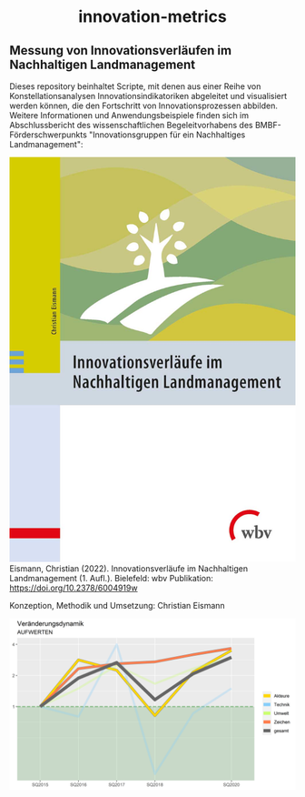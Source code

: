 # <center>innovation-metrics</center>

## Messung von Innovationsverläufen im Nachhaltigen Landmanagement

Dieses repository beinhaltet Scripte, mit denen aus einer Reihe von Konstellationsanalysen Innovationsindikatoriken abgeleitet und visualisiert werden können, die den Fortschritt von Innovationsprozessen abbilden. Weitere Informationen und Anwendungsbeispiele finden sich im Abschlussbericht des wissenschaftlichen Begeleitvorhabens des BMBF-Förderschwerpunkts "Innovationsgruppen für ein Nachhaltiges Landmanagement":

![book cover](images/cover.jpg) Eismann, Christian (2022). Innovationsverläufe im Nachhaltigen Landmanagement (1. Aufl.). Bielefeld: wbv Publikation: https://doi.org/10.2378/6004919w

Konzeption, Methodik und Umsetzung: Christian Eismann

![sample image](images/sample.png)